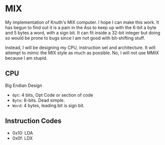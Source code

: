 # MIX

My implementation of Knuth's MIX computer. I hope I can make this work. It has begun
to find out it is a pain in the Ass to keep up with the 6-bit a byte
and 5 bytes a word, with a sign bit. It can fit inside a 32-bit integer but
doing so would be prone to bugs since I am not good with bit-shifting stuff.

Instead, I will be designing my CPU, instruction set and architecture. It will
attempt to mimic the MIX style as much as possible. No, I will not use MMIX
because I am stupid.

## CPU

Big Endian Design

- `Opt`: 4 bits, Opt Code or section of code
- `Byte`: 8-bits. Dead simple.
- `Word`: 4 bytes, leading bit is sign bit.

## Instruction Codes

- 0x10: LDA
- 0x0f: LDX
